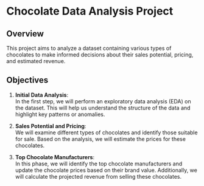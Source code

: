 # Chocolate Data Analysis Project

## Overview
This project aims to analyze a dataset containing various types of chocolates to make informed decisions about their sales potential, pricing, and estimated revenue.

## Objectives
1. **Initial Data Analysis**:  
   In the first step, we will perform an exploratory data analysis (EDA) on the dataset. This will help us understand the structure of the data and highlight key patterns or anomalies.

2. **Sales Potential and Pricing**:  
   We will examine different types of chocolates and identify those suitable for sale. Based on the analysis, we will estimate the prices for these chocolates.

3. **Top Chocolate Manufacturers**:  
   In this phase, we will identify the top chocolate manufacturers and update the chocolate prices based on their brand value. Additionally, we will calculate the projected revenue from selling these chocolates.
